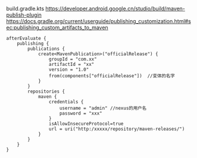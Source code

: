 
build.gradle.kts
https://developer.android.google.cn/studio/build/maven-publish-plugin
https://docs.gradle.org/current/userguide/publishing_customization.html#sec:publishing_custom_artifacts_to_maven
```
afterEvaluate {
    publishing {
        publications {
            create<MavenPublication>("officialRelease") {
                groupId = "com.xx"
                artifactId = "xx"
                version = "1.0"
                from(components["officialRelease"])  //变体的名字
            }
        }
        repositories {
            maven {
                credentials {
                    username = "admin" //nexus的用户名
                    password = "xxx"
                }
                isAllowInsecureProtocol=true
                url = uri("http:/xxxxx/repository/maven-releases/")
            }
        }
    }
}
```
